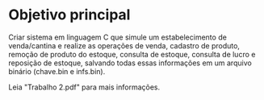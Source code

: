 # Objetivo principal
Criar sistema em linguagem C que simule um estabelecimento de venda/cantina e realize as operações de venda, cadastro de produto, remoção de produto do estoque,
consulta de estoque, consulta de lucro e reposição de estoque, salvando todas essas informações em um arquivo binário (chave.bin e infs.bin).

Leia "Trabalho 2.pdf" para mais informações.
